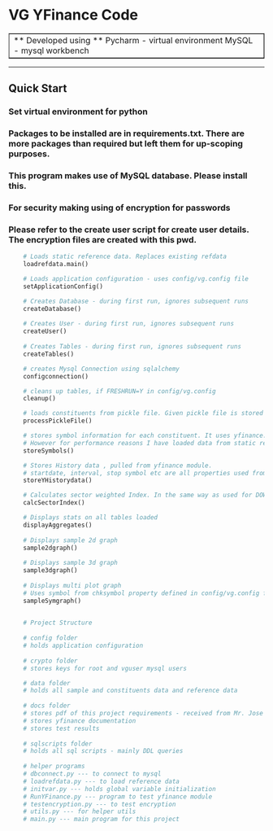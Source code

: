 # VG YFinance Code

<table border=1 cellpadding=10>
<tr>
<td>
** Developed using **
Pycharm - virtual environment
MySQL - mysql workbench
</td>
</tr>
</table>

---

## Quick Start

### Set virtual environment for python
### Packages to be installed are in requirements.txt. There are more packages than required but left them for up-scoping purposes.
### This program makes use of MySQL database. Please install this.
### For security making using of encryption for passwords
### Please refer to the create user script for create user details. The encryption files are created with this pwd.

```python
    # Loads static reference data. Replaces existing refdata    
    loadrefdata.main()

    # Loads application configuration - uses config/vg.config file
    setApplicationConfig()

    # Creates Database - during first run, ignores subsequent runs
    createDatabase()
    
    # Creates User - during first run, ignores subsequent runs
    createUser()
    
    # Creates Tables - during first run, ignores subsequent runs
    createTables()

    # creates Mysql Connection using sqlalchemy
    configconnection()

    # cleans up tables, if FRESHRUN=Y in config/vg.config
    cleanup()

    # loads constituents from pickle file. Given pickle file is stored in data/constituents_history.pkl file 
    processPickleFile()

    # stores symbol information for each constituent. It uses yfinance.info file. 
    # However for performance reasons I have loaded data from static reference data.
    storeSymbols()

    # Stores History data , pulled from yfinance module. 
    # startdate, interval, stop symbol etc are all properties used from config/vg.config file
    storeYHistorydata()

    # Calculates sector weighted Index. In the same way as used for DOW Price weighted Index
    calcSectorIndex()

    # Displays stats on all tables loaded
    displayAggregates()
    
    # Displays sample 2d graph
    sample2dgraph()
    
    # Displays sample 3d graph
    sample3dgraph()
    
    # Displays multi plot graph
    # Uses symbol from chksymbol property defined in config/vg.config file
    sampleSymgraph()
    

```


```python
    # Project Structure  
    
    # config folder
    # holds application configuration
    
    # crypto folder
    # stores keys for root and vguser mysql users    

    # data folder 
    # holds all sample and constituents data and reference data
    
    # docs folder
    # stores pdf of this project requirements - received from Mr. Jose Arguelles
    # stores yfinance documentation
    # stores test results
    
    # sqlscripts folder
    # holds all sql scripts - mainly DDL queries
    
    # helper programs
    # dbconnect.py --- to connect to mysql
    # loadrefdata.py --- to load reference data
    # initvar.py --- holds global variable initialization
    # RunYFinance.py --- program to test yfinance module
    # testencryption.py --- to test encryption
    # utils.py --- for helper utils
    # main.py --- main program for this project

```

